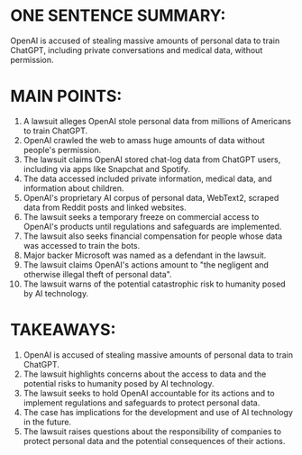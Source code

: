 # ONE SENTENCE SUMMARY:
OpenAI is accused of stealing massive amounts of personal data to train ChatGPT, including private conversations and medical data, without permission.

# MAIN POINTS:

1. A lawsuit alleges OpenAI stole personal data from millions of Americans to train ChatGPT.
2. OpenAI crawled the web to amass huge amounts of data without people's permission.
3. The lawsuit claims OpenAI stored chat-log data from ChatGPT users, including via apps like Snapchat and Spotify.
4. The data accessed included private information, medical data, and information about children.
5. OpenAI's proprietary AI corpus of personal data, WebText2, scraped data from Reddit posts and linked websites.
6. The lawsuit seeks a temporary freeze on commercial access to OpenAI's products until regulations and safeguards are implemented.
7. The lawsuit also seeks financial compensation for people whose data was accessed to train the bots.
8. Major backer Microsoft was named as a defendant in the lawsuit.
9. The lawsuit claims OpenAI's actions amount to "the negligent and otherwise illegal theft of personal data".
10. The lawsuit warns of the potential catastrophic risk to humanity posed by AI technology.

# TAKEAWAYS:

1. OpenAI is accused of stealing massive amounts of personal data to train ChatGPT.
2. The lawsuit highlights concerns about the access to data and the potential risks to humanity posed by AI technology.
3. The lawsuit seeks to hold OpenAI accountable for its actions and to implement regulations and safeguards to protect personal data.
4. The case has implications for the development and use of AI technology in the future.
5. The lawsuit raises questions about the responsibility of companies to protect personal data and the potential consequences of their actions.
